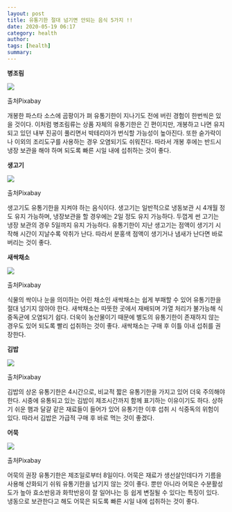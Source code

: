 ```yaml
---
layout: post
title: 유통기한 절대 넘기면 안되는 음식 5가지 !!
date: 2020-05-19 06:17
category: health
author: 
tags: [health]
summary: 
---
```



**병조림**

![](https://img1.daumcdn.net/thumb/R720x0/?fname=https%3A%2F%2Ft1.daumcdn.net%2Fliveboard%2Finterstella-story%2F56f0a8fe5ec44d21a90950e2b60a90bf.JPG)

출처Pixabay

개봉한 파스타 소스에 곰팡이가 펴 유통기한이 지나기도 전에 버린 경험이 한번씩은 있을 것이다. 이처럼 병조림류는 상품 자체의 유통기한은 긴 편이지만, 개봉하고 나면 유지되고 있던 내부 진공이 풀리면서 박테리아가 번식할 가능성이 높아진다. 또한 숟가락이나 이외의 조리도구를 사용하는 경우 오염되기도 쉬워진다. 따라서 개봉 후에는 반드시 냉장 보관을 해야 하며 되도록 빠른 시일 내에 섭취하는 것이 좋다.

**생고기**

![](https://img1.daumcdn.net/thumb/R720x0/?fname=https%3A%2F%2Ft1.daumcdn.net%2Fliveboard%2Finterstella-story%2F1a33d03fa69748ee997582c2aa6ce744.JPG)

출처Pixabay

생고기도 유통기한을 지켜야 하는 음식이다. 생고기는 일반적으로 냉동보관 시 4개월 정도 유지 가능하며, 냉장보관을 할 경우에는 2일 정도 유지 가능하다. 두껍게 썬 고기는 냉장 보관의 경우 5일까지 유지 가능하다. 유통기한이 지난 생고기는 점액이 생기기 시작해 시간이 지날수록 악취가 난다. 따라서 분홍색 점액이 생기거나 냄새가 난다면 바로 버리는 것이 좋다.

**새싹채소**

![](https://img1.daumcdn.net/thumb/R720x0/?fname=https%3A%2F%2Ft1.daumcdn.net%2Fliveboard%2Finterstella-story%2F749dcd05c3e249e2b45ccba9cfc8d6d7.JPG)

출처Pixabay

식물의 싹이나 눈을 의미하는 어린 채소인 새싹채소는 쉽게 부패할 수 있어 유통기한을 절대 넘기지 않아야 한다. 새싹채소는 따뜻한 곳에서 재배되며 가열 처리가 불가능해 식중독균에 오염되기 쉽다. 더욱이 농산물이기 때문에 별도의 유통기한이 존재하지 않는 경우도 있어 되도록 빨리 섭취하는 것이 좋다. 새싹채소는 구매 후 이틀 이내 섭취를 권장한다.

**김밥**

![](https://img1.daumcdn.net/thumb/R720x0/?fname=https%3A%2F%2Ft1.daumcdn.net%2Fliveboard%2Finterstella-story%2F3d1750ec7dcb466ba111fa120bfff596.JPG)

출처Pixabay

김밥의 상온 유통기한은 4시간으로, 비교적 짧은 유통기한을 가지고 있어 더욱 주의해야 한다. 시중에 유통되고 있는 김밥이 제조시간까지 함께 표기하는 이유이기도 하다. 상하기 쉬운 햄과 달걀 같은 재료들이 들어가 있어 유통기한 이후 섭취 시 식중독의 위험이 있다. 따라서 김밥은 가급적 구매 후 바로 먹는 것이 좋겠다.

**어묵**

![](https://img1.daumcdn.net/thumb/R720x0/?fname=https%3A%2F%2Ft1.daumcdn.net%2Fliveboard%2Finterstella-story%2F164a395f58d045ffa3f90603336cd34b.JPG)

출처Pixabay

어묵의 권장 유통기한은 제조일로부터 8일이다. 어묵은 재료가 생선살인데다가 기름을 사용해 산화되기 쉬워 유통기한을 넘기지 않는 것이 좋다. 뿐만 아니라 어묵은 수분활성도가 높아 효소반응과 화학반응이 잘 일어나는 등 쉽게 변질될 수 있다는 특징이 있다. 냉동으로 보관한다고 해도 어묵은 되도록 빠른 시일 내에 섭취하는 것이 좋다.